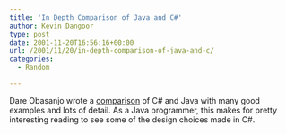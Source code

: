 ```yaml
---
title: 'In Depth Comparison of Java and C#'
author: Kevin Dangoor
type: post
date: 2001-11-20T16:56:16+00:00
url: /2001/11/20/in-depth-comparison-of-java-and-c/
categories:
  - Random

---
```

Dare Obasanjo wrote a [comparison][1] of C# and Java with many good examples and lots of detail. As a Java programmer, this makes for pretty interesting reading to see some of the design choices made in C#.

 [1]: http://www.prism.gatech.edu/~gte855q/CsharpVsJava.html
